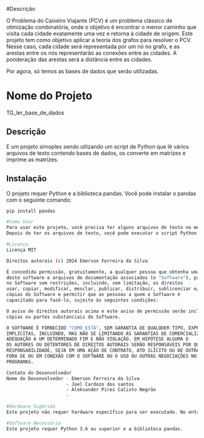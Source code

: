 #Descrição

O Problema do Caixeiro Viajante (PCV) é um problema clássico de otimização combinatória, onde o objetivo é encontrar o menor caminho que visita cada cidade exatamente uma vez e retorna à cidade de origem. 
Este projeto tem como objetivo aplicar a teoria dos grafos para resolver o PCV. Nesse caso, cada cidade será representada por um nó no grafo, e as arestas entre os nós representarão as conexões entre as cidades. 
A ponderação das arestas será a distância entre as cidades.
 
Por agora, só temos as bases de dados que serão utilizadas.

# Nome do Projeto
TG_ler_base_de_dados

## Descrição
E um projeto simoples sendo utlizando um script de Python que lê vários arquivos de texto contendo bases de dados, os converte em matrizes e imprime as matrizes.

## Instalação
O projeto requer Python e a biblioteca pandas. Você pode instalar o pandas com o seguinte comando:
```bash
pip install pandas

#Como Usar
Para usar este projeto, você precisa ter alguns arquivos de texto no mesmo diretório que o script Python. Os nomes dos arquivos devem ser os nomes das bases de dados em letras minúsculas com a extensão ‘.txt’. Por exemplo, para a base de dados ‘ATT48’, você deve ter um arquivo chamado ‘att48.txt’.
Depois de ter os arquivos de texto, você pode executar o script Python. Ele imprimirá as matrizes de cada base de dados.

#Licença
Licença MIT

Direitos autorais (c) 2024 Emerson Ferreira da Silva

É concedida permissão, gratuitamente, a qualquer pessoa que obtenha uma cópia
deste software e arquivos de documentação associados (o "Software"), para lidar
no Software sem restrições, incluindo, sem limitação, os direitos
usar, copiar, modificar, mesclar, publicar, distribuir, sublicenciar e/ou vender
cópias do Software e permitir que as pessoas a quem o Software é
capacitado para fazê-lo, sujeito às seguintes condições:

O aviso de direitos autorais acima e este aviso de permissão serão incluídos em todos
cópias ou partes substanciais do Software.

O SOFTWARE É FORNECIDO "COMO ESTÁ", SEM GARANTIA DE QUALQUER TIPO, EXPRESSA OU
IMPLÍCITAS, INCLUINDO, MAS NÃO SE LIMITANDO ÀS GARANTIAS DE COMERCIALIZAÇÃO,
ADEQUAÇÃO A UM DETERMINADO FIM E NÃO VIOLAÇÃO. EM HIPÓTESE ALGUMA O
OS AUTORES OU DETENTORES DE DIREITOS AUTORAIS SERÃO RESPONSÁVEIS POR QUALQUER RECLAMAÇÃO, DANOS OU OUTROS
RESPONSABILIDADE, SEJA EM UMA AÇÃO DE CONTRATO, ATO ILÍCITO OU DE OUTRA FORMA, DECORRENTE DE,
FORA DE OU EM CONEXÃO COM O SOFTWARE OU O USO OU OUTRAS NEGOCIAÇÕES NO
PROGRAMAS.

Contato do Desenvolvedor
Nome do Desenvolvedor - Emerson Ferreira da Silva 
                      - Joel Cardozo dos santos
                      - Aleksander Pires Calixto Negrão
                      -

#Hardware Sugerido
Este projeto não requer hardware específico para ser executado. No entanto, se você estiver processando bases de dados muito grandes, um computador mais poderoso pode ser necessário.

#Software Necessário
Este projeto requer Python 3.6 ou superior e a biblioteca pandas.
